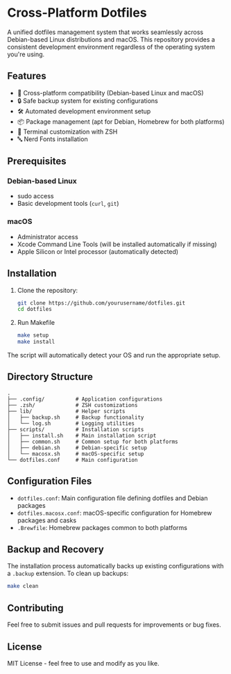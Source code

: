 # Cross-Platform Dotfiles

A unified dotfiles management system that works seamlessly across Debian-based Linux distributions and macOS. This repository provides a consistent development environment regardless of the operating system you're using.

## Features

- 🔄 Cross-platform compatibility (Debian-based Linux and macOS)
- 🔒 Safe backup system for existing configurations
- 🛠 Automated development environment setup
- 📦 Package management (apt for Debian, Homebrew for both platforms)
- 🎨 Terminal customization with ZSH
- 🔤 Nerd Fonts installation

## Prerequisites

### Debian-based Linux
- sudo access
- Basic development tools (`curl`, `git`)

### macOS
- Administrator access
- Xcode Command Line Tools (will be installed automatically if missing)
- Apple Silicon or Intel processor (automatically detected)

## Installation

1. Clone the repository:
   ```bash
   git clone https://github.com/yourusername/dotfiles.git
   cd dotfiles
   ```

2. Run Makefile
   ```bash
   make setup
   make install
   ```

The script will automatically detect your OS and run the appropriate setup.

## Directory Structure

```
.
├── .config/          # Application configurations
├── .zsh/             # ZSH customizations
├── lib/              # Helper scripts
│   ├── backup.sh     # Backup functionality
│   └── log.sh        # Logging utilities
├── scripts/          # Installation scripts
│   ├── install.sh    # Main installation script
│   ├── common.sh     # Common setup for both platforms
│   ├── debian.sh     # Debian-specific setup
│   └── macosx.sh     # macOS-specific setup
└── dotfiles.conf     # Main configuration
```

## Configuration Files

- `dotfiles.conf`: Main configuration file defining dotfiles and Debian packages
- `dotfiles.macosx.conf`: macOS-specific configuration for Homebrew packages and casks
- `.Brewfile`: Homebrew packages common to both platforms

## Backup and Recovery

The installation process automatically backs up existing configurations with a `.backup` extension. To clean up backups:

```bash
make clean
```

## Contributing

Feel free to submit issues and pull requests for improvements or bug fixes.

## License

MIT License - feel free to use and modify as you like.
